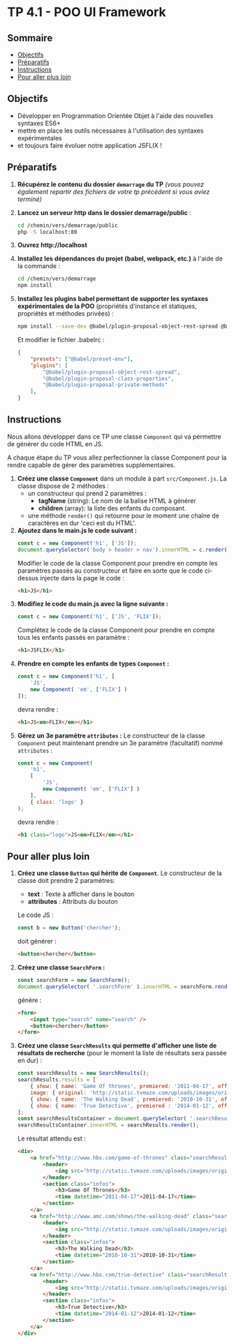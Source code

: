 # TP 4.1 - POO UI Framework <!-- omit in toc -->

## Sommaire <!-- omit in toc -->
- [Objectifs](#Objectifs)
- [Préparatifs](#Préparatifs)
- [Instructions](#Instructions)
- [Pour aller plus loin](#Pour-aller-plus-loin)

## Objectifs
- Développer en Programmation Orientée Objet à l'aide des nouvelles syntaxes ES6+
- mettre en place les outils nécessaires à l'utilisation des syntaxes expérimentales
- et toujours faire évoluer notre application JSFLIX !

## Préparatifs
1. **Récupérez le contenu du dossier `demarrage` du TP** *(vous pouvez également repartir des fichiers de votre tp précédent si vous aviez terminé)*
2. **Lancez un serveur http dans le dossier demarrage/public** :
	```bash
	cd /chemin/vers/demarrage/public
	php -S localhost:80
	```
3. **Ouvrez http://localhost**
4. **Installez les dépendances du projet (babel, webpack, etc.)** à l'aide de la commande :
	```bash
	cd /chemin/vers/demarrage
	npm install
	```
6. **Installez les plugins babel permettant de supporter les syntaxes expérimentales de la POO** (propriétés d'instance et statiques, propriétés et méthodes privées) :
	```bash
	npm install --save-dev @babel/plugin-proposal-object-rest-spread @babel/plugin-proposal-class-properties @babel/plugin-proposal-private-methods
	```

	Et modifier le fichier .babelrc :
	```json
	{
		"presets": ["@babel/preset-env"],
		"plugins": [
			"@babel/plugin-proposal-object-rest-spread",
			"@babel/plugin-proposal-class-properties",
			"@babel/plugin-proposal-private-methods"
		],
	}
	```

## Instructions
Nous allons développer dans ce TP une classe `Component` qui va permettre de générer du code HTML en JS.

A chaque étape du TP vous allez perfectionner la classe Component pour la rendre capable de gérer des paramètres supplémentaires.

1. **Créez une classe `Component`** dans un module à part `src/Component.js`. La classe dispose de 2 méthodes :
	- un constructeur qui prend 2 paramètres :
		+ **tagName** (string): Le nom de la balise HTML à générer
		+ **children** (array): la liste des enfants du composant.
	- une méthode `render()` qui retourne pour le moment une chaîne de caractères en dur 'ceci est du HTML'.
2. **Ajoutez dans le main.js le code suivant :**
	```js
	const c = new Component('h1', ['JS']);
	document.querySelector('body > header > nav').innerHTML = c.render();
	```
	Modifier le code de la classe Component pour prendre en compte les paramètres passés au constructeur et faire en sorte que le code ci-dessus injecte dans la page le code :
	```html
	<h1>JS</h1>
	```
3. **Modifiez le code du main.js avec la ligne suivante :**
	```js
	const c = new Component('h1', ['JS', 'FLIX']);
	```
	Complétez le code de la classe Component pour prendre en compte tous les enfants passés en paramètre :
	```html
	<h1>JSFLIX</h1>
	```
4. **Prendre en compte les enfants de types `Component` :**
	```js
	const c = new Component('h1', [
	    'JS',
	    new Component( 'em', ['FLIX'] )
	]);
	```
	devra rendre :
	```html
	<h1>JS<em>FLIX</em></h1>
	```
5. **Gérez un 3e paramètre `attributes` :** Le constructeur de la classe `Component` peut maintenant prendre un 3e paramètre (facultatif) nommé `attributes` :
	```js
	const c = new Component(
		'h1',
		[
			'JS',
			new Component( 'em', ['FLIX'] )
		],
		{ class: 'logo' }
	);
	```
	devra rendre :
	```html
	<h1 class="logo">JS<em>FLIX</em></h1>
	```

## Pour aller plus loin
1. **Créez une classe `Button` qui hérite de `Component`**. Le constructeur de la classe doit prendre 2 paramètres:
	- **text** : Texte à afficher dans le bouton
	- **attributes** : Attributs du bouton

	Le code JS :
	```js
	const b = new Button('chercher');
	```
	doit générer :
	```html
	<button>chercher</button>
	```

2. **Créez une classe `SearchForm` :**
	```js
	const searchForm = new SearchForm();
	document.querySelector( '.searchForm' ).innerHTML = searchForm.render();
	```
	génère :
	```html
	<form>
		<input type="search" name="search" />
		<button>chercher</button>
	</form>
	```
3. **Créez une classe `SearchResults` qui permette d'afficher une liste de résultats de recherche** (pour le moment la liste de résultats sera passée en dur) :
	```js
	const searchResults = new SearchResults();
	searchResults.results = [
		{ show: { name: 'Game Of thrones', premiered: '2011-04-17', officialSite: 'http://www.hbo.com/game-of-thrones',
		image: { original: 'http://static.tvmaze.com/uploads/images/original_untouched/190/476117.jpg'} } },
		{ show: { name: 'The Walking Dead', premiered: '2010-10-31', officialSite: 'http://www.amc.com/shows/the-walking-dead', image: { original: 'http://static.tvmaze.com/uploads/images/original_untouched/177/444593.jpg'} } },
		{ show: { name: 'True Detective', premiered	: '2014-01-12', officialSite: 'http://www.hbo.com/true-detective', image: { original: 'http://static.tvmaze.com/uploads/images/original_untouched/178/445621.jpg'} } },
	];
	const searchResultsContainer = document.querySelector( '.searchResults' );
	searchResultsContainer.innerHTML = searchResults.render();
	```
	Le résultat attendu est :
	```html
	<div>
		<a href="http://www.hbo.com/game-of-thrones" class="searchResultRenderer">
			<header>
				<img src="http://static.tvmaze.com/uploads/images/original_untouched/190/476117.jpg" class="thumbnail" />
			</header>
			<section class="infos">
				<h3>Game Of Thrones</h3>
				<time datetime="2011-04-17">2011-04-17</time>
			</section>
		</a>
		<a href="http://www.amc.com/shows/the-walking-dead" class="searchResultRenderer">
			<header>
				<img src="http://static.tvmaze.com/uploads/images/original_untouched/177/444593.jpg" class="thumbnail" />
			</header>
			<section class="infos">
				<h3>The Walking Dead</h3>
				<time datetime="2010-10-31">2010-10-31</time>
			</section>
		</a>
		<a href="http://www.hbo.com/true-detective" class="searchResultRenderer">
			<header>
				<img src="http://static.tvmaze.com/uploads/images/original_untouched/178/445621.jpg" class="thumbnail" />
			</header>
			<section class="infos">
				<h3>True Detective</h3>
				<time datetime="2014-01-12">2014-01-12</time>
			</section>
		</a>
	</div>
	```

